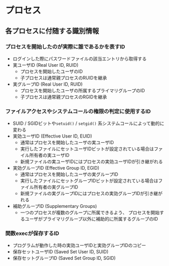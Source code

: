 # プロセス
## 各プロセスに付随する識別情報
### プロセスを開始したのが実際に誰であるかを表すID
- ログインした際にパスワードファイルの該当エントリから取得する
- 実ユーザID (Real User ID, RUID)
  - プロセスを開始したユーザのID
  - 子プロセスは通常親プロセスのRUIDを継承
- 実グループID (Real User ID, RUID)
  - プロセスを開始したユーザの所属するプライマリグループのID
  - 子プロセスは通常親プロセスのRGIDを継承

### ファイルアクセスやシステムコールの権限の判定に使用するID
- SUID / SGIDビットや`setuid()` / `setgid()` 系システムコールによって動的に変わる
- 実効ユーザID (Effective User ID, EUID)
  - 通常はプロセスを開始したユーザの実ユーザID
  - 実行したファイルにセットユーザIDビットが設定されている場合はファイル所有者の実ユーザID
  - 新規ファイルの実ユーザIDにはプロセスの実効ユーザIDが引き継がれる
- 実効グループID (Effective Group ID, EGID)
  - 通常はプロセスを開始したユーザの実グループID
  - 実行したファイルにセットグループIDビットが設定されている場合はファイル所有者の実グループID
  - 新規ファイルの実グループIDにはプロセスの実効グループIDが引き継がれる
- 補助グループID (Supplementary Groups)
  - 一つのプロセスが複数のグループに所属できるよう、
    プロセスを開始するユーザがプライマリグループ以外に補助的に所属するグループのID

### 関数execが保存するID
- プログラムが動作した時の実効ユーザIDと実効グループIDのコピー
- 保存セットユーザID (Saved Set User ID, SUID)
- 保存セットグループID (Saved Set Group ID, SGID)
